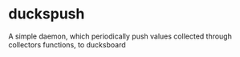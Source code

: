 duckspush
===================

A simple daemon, which periodically push values collected through collectors functions, to ducksboard
